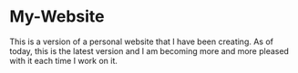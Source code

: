 # My-Website
This is a version of a personal website that I have been creating. As of today, this is the latest version and I am becoming more and more pleased with it each time I work on it. 
